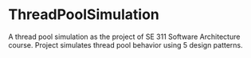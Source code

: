 # ThreadPoolSimulation
A thread pool simulation as the project of SE 311 Software Architecture course. Project simulates thread pool behavior using 5 design patterns.
